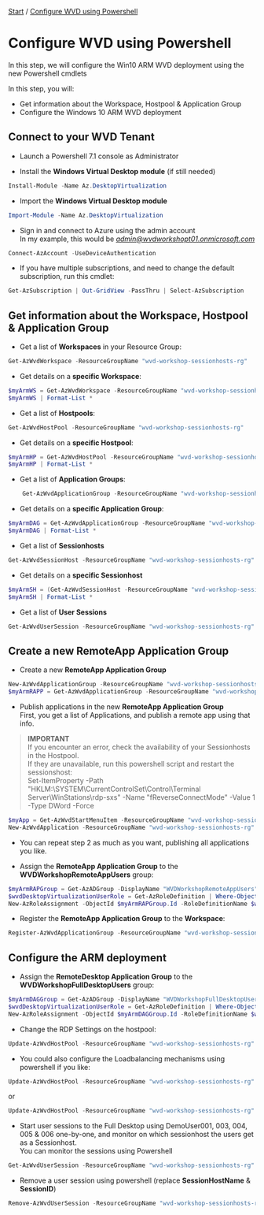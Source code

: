 [Start](/CA-Microsoft-WVD_ARM-Workshop/) / [Configure WVD using Powershell](/CA-Microsoft-WVD_ARM-Workshop/Configure%20WVD%20using%20Powershell)
# Configure WVD using Powershell

In this step, we will configure the Win10 ARM WVD deployment using the new Powershell cmdlets

In this step, you will:
* Get information about the Workspace, Hostpool & Application Group
* Configure the Windows 10 ARM WVD deployment

## Connect to your WVD Tenant
- Launch a Powershell 7.1 console as Administrator

- Install the **Windows Virtual Desktop module** (if still needed)

```powershell
Install-Module -Name Az.DesktopVirtualization
```

- Import the **Windows Virtual Desktop module**

```powershell
Import-Module -Name Az.DesktopVirtualization
```

- Sign in and connect to Azure using the admin account<br/>
In my example, this would be *admin@wvdworkshopt01.onmicrosoft.com*<br/>

```powershell
Connect-AzAccount -UseDeviceAuthentication
```

- If you have multiple subscriptions, and need to change the default subscription, run this cmdlet:

```powershell
Get-AzSubscription | Out-GridView -PassThru | Select-AzSubscription
```

## Get information about the Workspace, Hostpool & Application Group

- Get a list of **Workspaces** in your Resource Group:

```powershell
Get-AzWvdWorkspace -ResourceGroupName "wvd-workshop-sessionhosts-rg"
```

- Get details on a **specific Workspace**:

```powershell
$myArmWS = Get-AzWvdWorkspace -ResourceGroupName "wvd-workshop-sessionhosts-rg" -Name "wvd-workshop-win10-arm-ws"
$myArmWS | Format-List *
```

- Get a list of **Hostpools**:

```powershell
Get-AzWvdHostPool -ResourceGroupName "wvd-workshop-sessionhosts-rg"
```

- Get details on a **specific Hostpool**:

```powershell
$myArmHP = Get-AzWvdHostPool -ResourceGroupName "wvd-workshop-sessionhosts-rg" -Name "wvd-workshop-win10-arm-hp"
$myArmHP | Format-List *
```

- Get a list of **Application Groups**:

```powershell
    Get-AzWvdApplicationGroup -ResourceGroupName "wvd-workshop-sessionhosts-rg"
```

- Get details on a **specific Application Group**:

```powershell
$myArmDAG = Get-AzWvdApplicationGroup -ResourceGroupName "wvd-workshop-sessionhosts-rg" -Name "wvd-workshop-win10-arm-hp-DAG"
$myArmDAG | Format-List *
```

- Get a list of **Sessionhosts**

```powershell
Get-AzWvdSessionHost -ResourceGroupName "wvd-workshop-sessionhosts-rg" -HostPoolName $myArmHP.Name
```

- Get details on a **specific Sessionhost**

```powershell
$myArmSH = (Get-AzWvdSessionHost -ResourceGroupName "wvd-workshop-sessionhosts-rg" -HostPoolName $myArmHP.Name)[0]
$myArmSH | Format-List *
```

- Get a list of **User Sessions**

```powershell
Get-AzWvdUserSession -ResourceGroupName "wvd-workshop-sessionhosts-rg" -HostPoolName $myArmHP.Name -SessionHostName $myArmSH.Name.Substring($myArmSH.Name.IndexOf("/") + 1)
```

## Create a new RemoteApp Application Group

- Create a new **RemoteApp Application Group**

```powershell
New-AzWvdApplicationGroup -ResourceGroupName "wvd-workshop-sessionhosts-rg" -Name "wvd-workshop-win10-arm-hp-RAPP" -Location "eastus" -FriendlyName "My Win10 ARM Remote Apps" -Description "Apps published on the Win10 ARM deployment" -HostPoolArmPath $myArmHP.Id -ApplicationGroupType RemoteApp
$myArmRAPP = Get-AzWvdApplicationGroup -ResourceGroupName "wvd-workshop-sessionhosts-rg" -Name "wvd-workshop-win10-arm-hp-RAPP"
```

- Publish applications in the new **RemoteApp Application Group**<br/>
First, you get a list of Applications, and publish a remote app using that info.

 > **IMPORTANT**<br/>
 > If you encounter an error, check the availability of your Sessionhosts in the Hostpool.<br/>
 > If they are unavailable, run this powershell script and restart the sessionshost: <br/>
 > Set-ItemProperty -Path "HKLM:\SYSTEM\CurrentControlSet\Control\Terminal Server\WinStations\rdp-sxs" -Name "fReverseConnectMode" -Value 1 -Type DWord -Force

```powershell
$myApp = Get-AzWvdStartMenuItem -ResourceGroupName "wvd-workshop-sessionhosts-rg" -ApplicationGroupName $myArmRAPP.Name | Out-GridView -PassThru
New-AzWvdApplication -ResourceGroupName "wvd-workshop-sessionhosts-rg" -GroupName $myArmRAPP.Name -Name $myApp.AppAlias -FilePath $myApp.FilePath -FriendlyName $myApp.AppAlias -IconIndex $myApp.IconIndex -IconPath $myApp.IconPath -CommandLineSetting Allow -ShowInPortal:$true
```

- You can repeat step 2 as much as you want, publishing all applications you like.

- Assign the **RemoteApp Application Group** to the **WVDWorkshopRemoteAppUsers** group:

```powershell
$myArmRAPGroup = Get-AzADGroup -DisplayName "WVDWorkshopRemoteAppUsers"
$wvdDesktopVirtualizationUserRole = Get-AzRoleDefinition | Where-Object {$_.Name -eq "Desktop Virtualization User"}
New-AzRoleAssignment -ObjectId $myArmRAPGroup.Id -RoleDefinitionName $wvdDesktopVirtualizationUserRole.Name -Scope $myArmRAPP.Id
```

- Register the **RemoteApp Application Group** to the **Workspace**:

```powershell
Register-AzWvdApplicationGroup -ResourceGroupName "wvd-workshop-sessionhosts-rg" -WorkspaceName $myArmWS.Name -ApplicationGroupPath $myArmRAPP.Id
```

## Configure the ARM deployment

- Assign the **RemoteDesktop Application Group** to the **WVDWorkshopFullDesktopUsers** group:

```powershell
$myArmDAGGroup = Get-AzADGroup -DisplayName "WVDWorkshopFullDesktopUsers"
$wvdDesktopVirtualizationUserRole = Get-AzRoleDefinition | Where-Object {$_.Name -eq "Desktop Virtualization User"}
New-AzRoleAssignment -ObjectId $myArmDAGGroup.Id -RoleDefinitionName $wvdDesktopVirtualizationUserRole.Name -Scope $myArmDAG.Id
```

- Change the RDP Settings on the hostpool:

```powershell
Update-AzWvdHostPool -ResourceGroupName "wvd-workshop-sessionhosts-rg" -Name $myArmHP.Name -CustomRdpProperty "audiocapturemode:i:1;audiomode:i:0;camerastoredirect:s:*;devicestoredirect:s:*;drivestoredirect:s:*"
```

- You could also configure the Loadbalancing mechanisms using powershell if you like:

```powershell
Update-AzWvdHostPool -ResourceGroupName "wvd-workshop-sessionhosts-rg" -Name $myArmHP.Name -LoadBalancerType BreadthFirst
```

or

```powershell
Update-AzWvdHostPool -ResourceGroupName "wvd-workshop-sessionhosts-rg" -Name $myArmHP.Name -LoadBalancerType DepthFirst
```

- Start user sessions to the Full Desktop using DemoUser001, 003, 004, 005 & 006 one-by-one, and monitor on which sessionhost the users get as a Sessionhost.<br/>
You can monitor the sessions using Powershell

```powershell
Get-AzWvdUserSession -ResourceGroupName "wvd-workshop-sessionhosts-rg" -HostPoolName $myArmHP.Name
```

- Remove a user session using powershell (replace **SessionHostName** & **SessionID**)

```powershell
Remove-AzWvdUserSession -ResourceGroupName "wvd-workshop-sessionhosts-rg" -HostPoolName $myArmHP.Name -SessionHostName <<SessionHostName>> -Id <<SessionID>>
```


<script type="text/javascript">
    setTimeout(function() { 
            document.getElementById("sidebar").style.display = "none";
            document.getElementById("main-content").style.width = "90%"
            var x = document.getElementsByClassName('inner clearfix'); 
            x[0].style.width = "75%";
            var x = document.getElementsByClassName('inner'); 
            x[0].style.width = "90%";
            var x = document.getElementsByTagName('h1'); 
            x[0].style.width = "90%";
            x[0].style.textAlign = "center"
            x[0].innerHTML = "Microsoft & Cloud-Architect WVD Workshop"
        }, 250);
</script>
